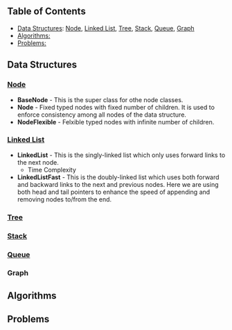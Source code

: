 ## Table of Contents
- [Data Structures](#data-structures): [Node](#node), [Linked List](#linked-list), [Tree](#tree), [Stack](#stack), [Queue](#queue), [Graph](#graph)
- [Algorithms:](#algorithms)
- [Problems:](#problems)

## Data Structures

### [Node](https://github.com/abtkod/practice/blob/master/interview/datastructure/node.py)
* **BaseNode** - This is the super class for othe node classes. 
* **Node** - Fixed typed nodes with fixed number of children. It is used to enforce consistency among all nodes of the data structure.
* **NodeFlexible** - Felxible typed nodes with infinite number of children.

### [Linked List](https://github.com/abtkod/practice/blob/master/interview/datastructure/linked_list.py)
* **LinkedList** - This is the singly-linked list which only uses forward links to the next node.
  *  Time Complexity
* **LinkedListFast** - This is the doubly-linked list which uses both forward and backward links to the next and previous nodes. Here we are using both head and tail pointers to enhance the speed of appending and removing nodes to/from the end.

### [Tree](https://github.com/abtkod/practice/blob/master/interview/datastructure/tree.py)

### [Stack](https://github.com/abtkod/practice/blob/master/interview/datastructure/stack.py)

### [Queue](https://github.com/abtkod/practice/blob/master/interview/datastructure/queue.py)

### Graph

## Algorithms

## Problems
